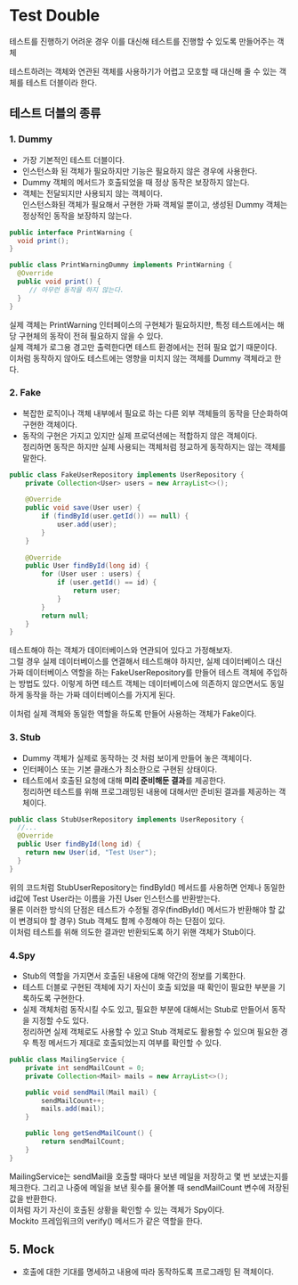 # Test Double
테스트를 진행하기 어려운 경우 이를 대신해 테스트를 진행할 수 있도록 만들어주는 객체  
  
테스트하려는 객체와 연관된 객체를 사용하기가 어렵고 모호할 때 대신해 줄 수 있는 객체를 테스트 더블이라 한다.  
## 테스트 더블의 종류
### 1. Dummy
- 가장 기본적인 테스트 더블이다.  
- 인스턴스화 된 객체가 필요하지만 기능은 필요하지 않은 경우에 사용한다.  
- Dummy 객체의 메서드가 호출되었을 때 정상 동작은 보장하지 않는다.  
- 객체는 전달되지만 사용되지 않는 객체이다.  
인스턴스화된 객체가 필요해서 구현한 가짜 객체일 뿐이고, 생성된 Dummy 객체는 정상적인 동작을 보장하지 않는다.  
```java
public interface PrintWarning {
  void print();
}

public class PrintWarningDummy implements PrintWarning {
  @Override
  public void print() {
     // 아무런 동작을 하지 않는다.
  }
}
```
실제 객체는 PrintWarning 인터페이스의 구현체가 필요하지만, 특정 테스트에서는 해당 구현체의 동작이 전혀 필요하지 않을 수 있다.  
실제 객체가 로그용 경고만 출력한다면 테스트 환경에서는 전혀 필요 없기 때문이다.  
이처럼 동작하지 않아도 테스트에는 영향을 미치지 않는 객체를 Dummy 객체라고 한다.  
  
### 2. Fake
- 복잡한 로직이나 객체 내부에서 필요로 하는 다른 외부 객체들의 동작을 단순화하여 구현한 객체이다.  
- 동작의 구현은 가지고 있지만 실제 프로덕션에는 적합하지 않은 객체이다.  
정리하면 동작은 하지만 실제 사용되는 객체처럼 정교하게 동작하지는 않는 객체를 말한다.  
```java
public class FakeUserRepository implements UserRepository {
    private Collection<User> users = new ArrayList<>();
    
    @Override
    public void save(User user) {
        if (findById(user.getId()) == null) {
            user.add(user);
        }
    }
    
    @Override
    public User findById(long id) {
        for (User user : users) {
            if (user.getId() == id) {
                return user;
            }
        }
        return null;
    }
}
```
테스트해야 하는 객체가 데이터베이스와 연관되어 있다고 가정해보자.  
그럴 경우 실제 데이터베이스를 연결해서 테스트해야 하지만, 실제 데이터베이스 대신 가짜 데이터베이스 역할을 하는 FakeUserRepository를 만들어 테스트 객체에 주입하는 방법도 있다. 이렇게 하면 테스트 객체는 데이터베이스에 의존하지 않으면서도 동일하게 동작을 하는 가짜 데이터베이스를 가지게 된다.  
  
이처럼 실제 객체와 동일한 역할을 하도록 만들어 사용하는 객체가 Fake이다.  
### 3. Stub
- Dummy 객체가 실제로 동작하는 것 처럼 보이게 만들어 놓은 객체이다.  
- 인터페이스 또는 기본 클래스가 최소한으로 구현된 상태이다.  
- 테스트에서 호출된 요청에 대해 **미리 준비해둔 결과**를 제공한다.  
정리하면 테스트를 위해 프로그래밍된 내용에 대해서만 준비된 결과를 제공하는 객체이다.  
  
```java
public class StubUserRepository implements UserRepository {
  //...
  @Override
  public User findById(long id) {
    return new User(id, "Test User");
  }
}
```
위의 코드처럼 StubUserRepository는 findById() 메서드를 사용하면 언제나 동일한 id값에 Test User라는 이름을 가진 User 인스턴스를 반환받는다.  
물론 이러한 방식의 단점은 테스트가 수정될 경우(findById() 메서드가 반환해야 할 값이 변경되야 할 경우) Stub 객체도 함께 수정해야 하는 단점이 있다.  
이처럼 테스트를 위해 의도한 결과만 반환되도록 하기 위핸 객체가 Stub이다.  
  
### 4.Spy
- Stub의 역할을 가지면서 호출된 내용에 대해 약간의 정보를 기록한다.  
- 테스트 더블로 구현된 객체에 자기 자신이 호출 되었을 때 확인이 필요한 부분을 기록하도록 구현한다.  
- 실제 객체처럼 동작시킬 수도 있고, 필요한 부분에 대해서는 Stub로 만들어서 동작을 지정할 수도 있다.  
정리하면 실제 객체로도 사용할 수 있고 Stub 객체로도 활용할 수 있으며 필요한 경우 특정 메서드가 제대로 호출되었는지 여부를 확인할 수 있다.  
```java
public class MailingService {
    private int sendMailCount = 0;
    private Collection<Mail> mails = new ArrayList<>();

    public void sendMail(Mail mail) {
        sendMailCount++;
        mails.add(mail);
    }

    public long getSendMailCount() {
        return sendMailCount;
    }
}
```
MailingService는 sendMail을 호출할 때마다 보낸 메일을 저장하고 몇 번 보냈는지를 체크한다. 그리고 나중에 메일을 보낸 횟수를 물어볼 때 sendMailCount 변수에 저장된 값을 반환한다.  
이처럼 자기 자신이 호출된 상황을 확인할 수 있는 객체가 Spy이다.  
Mockito 프레임워크의 verify() 메서드가 같은 역할을 한다.  
  
## 5. Mock
- 호출에 대한 기대를 명세하고 내용에 따라 동작하도록 프로그래밍 된 객체이다.  

